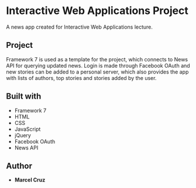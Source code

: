 # Interactive Web Applications Project

A news app created for Interactive Web Applications lecture.

## Project

Framework 7 is used as a template for the project, which connects to News API for querying updated news. Login is made through Facebook OAuth and new stories can be added to a personal server, which also provides the app with lists of authors, top stories and stories added by the user.

## Built with

* Framework 7
* HTML
* CSS
* JavaScript
* jQuery
* Facebook OAuth
* News API

## Author

* **Marcel Cruz**
